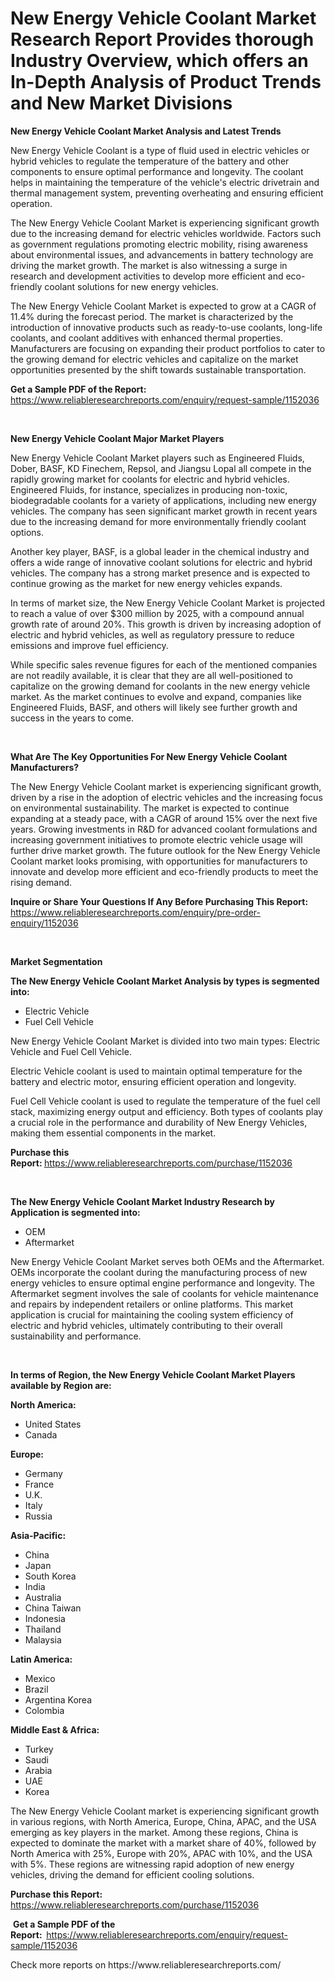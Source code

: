 <p><h1>New Energy Vehicle Coolant Market Research Report Provides thorough Industry Overview, which offers an In-Depth Analysis of Product Trends and New Market Divisions</h1></p><p><strong>New Energy Vehicle Coolant Market Analysis and Latest Trends</strong></p>
<p><p>New Energy Vehicle Coolant is a type of fluid used in electric vehicles or hybrid vehicles to regulate the temperature of the battery and other components to ensure optimal performance and longevity. The coolant helps in maintaining the temperature of the vehicle's electric drivetrain and thermal management system, preventing overheating and ensuring efficient operation.</p><p>The New Energy Vehicle Coolant Market is experiencing significant growth due to the increasing demand for electric vehicles worldwide. Factors such as government regulations promoting electric mobility, rising awareness about environmental issues, and advancements in battery technology are driving the market growth. The market is also witnessing a surge in research and development activities to develop more efficient and eco-friendly coolant solutions for new energy vehicles.</p><p>The New Energy Vehicle Coolant Market is expected to grow at a CAGR of 11.4% during the forecast period. The market is characterized by the introduction of innovative products such as ready-to-use coolants, long-life coolants, and coolant additives with enhanced thermal properties. Manufacturers are focusing on expanding their product portfolios to cater to the growing demand for electric vehicles and capitalize on the market opportunities presented by the shift towards sustainable transportation.</p></p>
<p><strong>Get a Sample PDF of the Report:&nbsp;</strong> <a href="https://www.reliableresearchreports.com/enquiry/request-sample/1152036">https://www.reliableresearchreports.com/enquiry/request-sample/1152036</a></p>
<p>&nbsp;</p>
<p><strong>New Energy Vehicle Coolant Major Market Players</strong></p>
<p><p>New Energy Vehicle Coolant Market players such as Engineered Fluids, Dober, BASF, KD Finechem, Repsol, and Jiangsu Lopal all compete in the rapidly growing market for coolants for electric and hybrid vehicles. Engineered Fluids, for instance, specializes in producing non-toxic, biodegradable coolants for a variety of applications, including new energy vehicles. The company has seen significant market growth in recent years due to the increasing demand for more environmentally friendly coolant options.</p><p>Another key player, BASF, is a global leader in the chemical industry and offers a wide range of innovative coolant solutions for electric and hybrid vehicles. The company has a strong market presence and is expected to continue growing as the market for new energy vehicles expands.</p><p>In terms of market size, the New Energy Vehicle Coolant Market is projected to reach a value of over $300 million by 2025, with a compound annual growth rate of around 20%. This growth is driven by increasing adoption of electric and hybrid vehicles, as well as regulatory pressure to reduce emissions and improve fuel efficiency.</p><p>While specific sales revenue figures for each of the mentioned companies are not readily available, it is clear that they are all well-positioned to capitalize on the growing demand for coolants in the new energy vehicle market. As the market continues to evolve and expand, companies like Engineered Fluids, BASF, and others will likely see further growth and success in the years to come.</p></p>
<p>&nbsp;</p>
<p><strong>What Are The Key Opportunities For New Energy Vehicle Coolant Manufacturers?</strong></p>
<p><p>The New Energy Vehicle Coolant market is experiencing significant growth, driven by a rise in the adoption of electric vehicles and the increasing focus on environmental sustainability. The market is expected to continue expanding at a steady pace, with a CAGR of around 15% over the next five years. Growing investments in R&D for advanced coolant formulations and increasing government initiatives to promote electric vehicle usage will further drive market growth. The future outlook for the New Energy Vehicle Coolant market looks promising, with opportunities for manufacturers to innovate and develop more efficient and eco-friendly products to meet the rising demand.</p></p>
<p><strong>Inquire or Share Your Questions If Any Before Purchasing This Report:</strong> <a href="https://www.reliableresearchreports.com/enquiry/pre-order-enquiry/1152036">https://www.reliableresearchreports.com/enquiry/pre-order-enquiry/1152036</a></p>
<p>&nbsp;</p>
<p><strong>Market Segmentation</strong></p>
<p><strong>The New Energy Vehicle Coolant Market Analysis by types is segmented into:</strong></p>
<p><ul><li>Electric Vehicle</li><li>Fuel Cell Vehicle</li></ul></p>
<p><p>New Energy Vehicle Coolant Market is divided into two main types: Electric Vehicle and Fuel Cell Vehicle. </p><p>Electric Vehicle coolant is used to maintain optimal temperature for the battery and electric motor, ensuring efficient operation and longevity. </p><p>Fuel Cell Vehicle coolant is used to regulate the temperature of the fuel cell stack, maximizing energy output and efficiency. Both types of coolants play a crucial role in the performance and durability of New Energy Vehicles, making them essential components in the market.</p></p>
<p><strong>Purchase this Report:&nbsp;</strong><a href="https://www.reliableresearchreports.com/purchase/1152036">https://www.reliableresearchreports.com/purchase/1152036</a></p>
<p>&nbsp;</p>
<p><strong>The New Energy Vehicle Coolant Market Industry Research by Application is segmented into:</strong></p>
<p><ul><li>OEM</li><li>Aftermarket</li></ul></p>
<p><p>New Energy Vehicle Coolant Market serves both OEMs and the Aftermarket. OEMs incorporate the coolant during the manufacturing process of new energy vehicles to ensure optimal engine performance and longevity. The Aftermarket segment involves the sale of coolants for vehicle maintenance and repairs by independent retailers or online platforms. This market application is crucial for maintaining the cooling system efficiency of electric and hybrid vehicles, ultimately contributing to their overall sustainability and performance.</p></p>
<p>&nbsp;</p>
<p><strong>In terms of Region, the New Energy Vehicle Coolant Market Players available by Region are:</strong></p>
<p>
    <p> <strong> North America: </strong>
        <ul>
            <li>United States</li>
            <li>Canada</li>
        </ul>
        </p> 
    <p> <strong> Europe: </strong>
        <ul>
            <li>Germany</li>
            <li>France</li>
            <li>U.K.</li>
            <li>Italy</li>
            <li>Russia</li>
        </ul>
        </p> 
    <p> <strong> Asia-Pacific: </strong>
        <ul>
            <li>China</li>
            <li>Japan</li>
            <li>South Korea</li>
            <li>India</li>
            <li>Australia</li>
            <li>China Taiwan</li>
            <li>Indonesia</li>
            <li>Thailand</li>
            <li>Malaysia</li>
        </ul>
        </p> 
    <p> <strong> Latin America: </strong>
        <ul>
            <li>Mexico</li>
            <li>Brazil</li>
            <li>Argentina Korea</li>
            <li>Colombia</li>
        </ul>
        </p> 
    <p> <strong> Middle East & Africa: </strong>
        <ul>
            <li>Turkey</li>
            <li>Saudi</li>
            <li>Arabia</li>
            <li>UAE</li>
            <li>Korea</li>
        </ul>
    </p>
    </p>
<p><p>The New Energy Vehicle Coolant market is experiencing significant growth in various regions, with North America, Europe, China, APAC, and the USA emerging as key players in the market. Among these regions, China is expected to dominate the market with a market share of 40%, followed by North America with 25%, Europe with 20%, APAC with 10%, and the USA with 5%. These regions are witnessing rapid adoption of new energy vehicles, driving the demand for efficient cooling solutions.</p></p>
<p><strong>Purchase this Report: </strong><a href="https://www.reliableresearchreports.com/purchase/1152036">https://www.reliableresearchreports.com/purchase/1152036</a></p>
<p>&nbsp;<strong>Get a Sample PDF of the Report:&nbsp;&nbsp;</strong><a href="https://www.reliableresearchreports.com/enquiry/request-sample/1152036">https://www.reliableresearchreports.com/enquiry/request-sample/1152036</a></p>
<p><strong></strong></p>
<p>Check more reports on https://www.reliableresearchreports.com/</p>